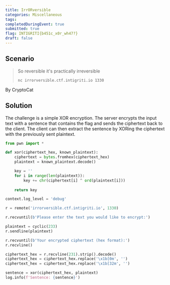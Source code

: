 ```yaml
---
title: IrrORversible
categories: Miscellaneous
tags: 
completedDuringEvent: true
submitted: true
flag: INTIGRITI{b451c_x0r_wh47?}
draft: false
---
```

## Scenario

> So reversible it's practically irreversible
>
> `nc irrorversible.ctf.intigriti.io 1330`

By CryptoCat

## Solution

The challenge is a simple XOR encryption. The server encrypts the input text with a sentence that contains the flag and sends the ciphertext back to the client. The client can then extract the sentence by XORing the ciphertext with the previously sent plaintext.

```py
from pwn import *

def xor(ciphertext_hex, known_plaintext):
    ciphertext = bytes.fromhex(ciphertext_hex)
    plaintext = known_plaintext.decode()

    key = ''
    for i in range(len(plaintext)):
        key += chr(ciphertext[i] ^ ord(plaintext[i]))
    
    return key

context.log_level = 'debug'

r = remote('irrorversible.ctf.intigriti.io', 1330)

r.recvuntil(b'Please enter the text you would like to encrypt:')

plaintext = cyclic(233)
r.sendline(plaintext)

r.recvuntil(b'Your encrypted ciphertext (hex format):')
r.recvline()

ciphertext_hex = r.recvline(231).strip().decode()
ciphertext_hex = ciphertext_hex.replace('\x1b[0m', '')
ciphertext_hex = ciphertext_hex.replace('\x1b[32m', '')

sentence = xor(ciphertext_hex, plaintext)
log.info(f'Sentence: {sentence}')
```